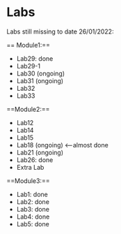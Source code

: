 # Labs

Labs still missing to date 26/01/2022:

== Module1:==
- Lab29: done
- Lab29-1
- Lab30 (ongoing)
- Lab31 (ongoing)
- Lab32
- Lab33

==Module2:==

- Lab12
- Lab14
- Lab15
- Lab18 (ongoing) <--almost done
- Lab21 (ongoing)
- Lab26: done
- Extra Lab

==Module3:==

- Lab1: done
- Lab2: done
- Lab3: done
- Lab4: done
- Lab5: done